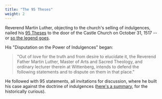 ```yaml
---
title: "The 95 Theses"
weight: 2
---
```


Reverend Martin Luther, objecting to the church's selling of indulgences, nailed his [95 Theses](https://www.luther.de/en/95thesen.html) to the door of the Castle Church on October 31, 1517 -- or [so the legend goes](https://www.luther.de/en/legenden/tanschl.html).

His "Disputation on the Power of Indulgences" began:

> "Out of love for the truth and from desire to elucidate it, the Reverend Father Martin Luther, Master of Arts and Sacred Theology, and ordinary lecturer therein at Wittenberg, intends to defend the following statements and to dispute on them in that place."

He followed with 95 statements, all invitations for discussion, where he built his case against the doctrine of indulgences ([here's a summary](https://en.wikipedia.org/wiki/Ninety-five_Theses#Content), for the historically curious).
